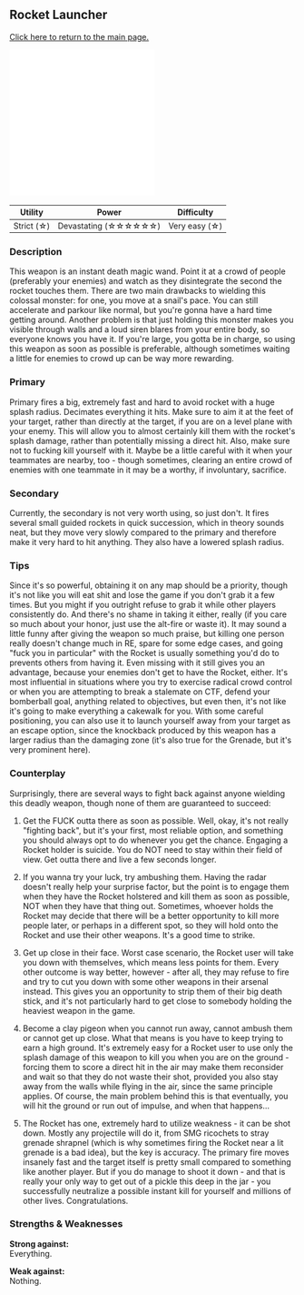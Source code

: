 ## Rocket Launcher

[Click here to return to the main page.](Weapons-Guide.md)

<img src="../images/weapons/rocket.png" width="256px"/>

| Utility | Power | Difficulty |
|-------------|-------------------------|----------------|
| Strict (☆) | Devastating (☆☆☆☆☆☆) | Very easy (☆) |

### Description

This weapon is an instant death magic wand. Point it at a crowd of people (preferably your enemies) and watch as they disintegrate the second the rocket touches them. There are two main drawbacks to wielding this colossal monster: for one, you move at a snail's pace. You can still accelerate and parkour like normal, but you're gonna have a hard time getting around. Another problem is that just holding this monster makes you visible through walls and a loud siren blares from your entire body, so everyone knows you have it. If you're large, you gotta be in charge, so using this weapon as soon as possible is preferable, although sometimes waiting a little for enemies to crowd up can be way more rewarding.

### Primary

Primary fires a big, extremely fast and hard to avoid rocket with a huge splash radius. Decimates everything it hits. Make sure to aim it at the feet of your target, rather than directly at the target, if you are on a level plane with your enemy. This will allow you to almost certainly kill them with the rocket's splash damage, rather than potentially missing a direct hit. Also, make sure not to fucking kill yourself with it. Maybe be a little careful with it when your teammates are nearby, too - though sometimes, clearing an entire crowd of enemies with one teammate in it may be a worthy, if involuntary, sacrifice.

### Secondary

Currently, the secondary is not very worth using, so just don't. It fires several small guided rockets in quick succession, which in theory sounds neat, but they move very slowly compared to the primary and therefore make it very hard to hit anything. They also have a lowered splash radius.

### Tips

Since it's so powerful, obtaining it on any map should be a priority, though it's not like you will eat shit and lose the game if you don't grab it a few times. But you might if you outright refuse to grab it while other players consistently do. And there's no shame in taking it either, really (if you care so much about your honor, just use the alt-fire or waste it). It may sound a little funny after giving the weapon so much praise, but killing one person really doesn't change much in RE, spare for some edge cases, and going "fuck you in particular" with the Rocket is usually something you'd do to prevents others from having it. Even missing with it still gives you an advantage, because your enemies don't get to have the Rocket, either. It's most influential in situations where you try to exercise radical crowd control or when you are attempting to break a stalemate on CTF, defend your bomberball goal, anything related to objectives, but even then, it's not like it's going to make everything a cakewalk for you. With some careful positioning, you can also use it to launch yourself away from your target as an escape option, since the knockback produced by this weapon has a larger radius than the damaging zone (it's also true for the Grenade, but it's very prominent here).

### Counterplay

Surprisingly, there are several ways to fight back against anyone wielding this deadly weapon, though none of them are guaranteed to succeed:

1. Get the FUCK outta there as soon as possible. Well, okay, it's not really "fighting back", but it's your first, most reliable option, and something you should always opt to do whenever you get the chance. Engaging a Rocket holder is suicide. You do NOT need to stay within their field of view. Get outta there and live a few seconds longer.

2. If you wanna try your luck, try ambushing them. Having the radar doesn't really help your surprise factor, but the point is to engage them when they have the Rocket holstered and kill them as soon as possible, NOT when they have that thing out. Sometimes, whoever holds the Rocket may decide that there will be a better opportunity to kill more people later, or perhaps in a different spot, so they will hold onto the Rocket and use their other weapons. It's a good time to strike.

3. Get up close in their face. Worst case scenario, the Rocket user will take you down with themselves, which means less points for them. Every other outcome is way better, however - after all, they may refuse to fire and try to cut you down with some other weapons in their arsenal instead. This gives you an opportunity to strip them of their big death stick, and it's not particularly hard to get close to somebody holding the heaviest weapon in the game.

4. Become a clay pigeon when you cannot run away, cannot ambush them or cannot get up close. What that means is you have to keep trying to earn a high ground. It's extremely easy for a Rocket user to use only the splash damage of this weapon to kill you when you are on the ground - forcing them to score a direct hit in the air may make them reconsider and wait so that they do not waste their shot, provided you also stay away from the walls while flying in the air, since the same principle applies. Of course, the main problem behind this is that eventually, you will hit the ground or run out of impulse, and when that happens...

5. The Rocket has one, extremely hard to utilize weakness - it can be shot down. Mostly any projectile will do it, from SMG ricochets to stray grenade shrapnel (which is why sometimes firing the Rocket near a lit grenade is a bad idea), but the key is accuracy. The primary fire moves insanely fast and the target itself is pretty small compared to something like another player. But if you do manage to shoot it down - and that is really your only way to get out of a pickle this deep in the jar - you successfully neutralize a possible instant kill for yourself and millions of other lives. Congratulations.

### Strengths & Weaknesses

**Strong against:** <br/>Everything.

**Weak against:** <br/>Nothing.
